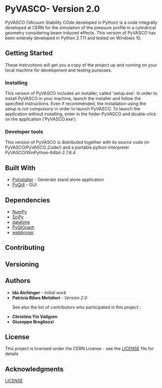 
<!-- HTML CODE-->
<h1 id="pyvasco--version-2.0">PyVASCO- Version 2.0</h1>
<p>PyVASCO (VAcuum Stability COde developed in Python) is a code integrally developed at CERN for the simulation of the pressure profile in a cylindrical geometry considering beam induced effects. This version of PyVASCO has been enterely developed in Python 2.7.11 and tested on Windows 10.</p>

<h2 id="getting-started">Getting Started</h2>
<p>These instructions will get you a copy of the project up and running on your local machine for development and testing purposes.</p>
<h3 id="installing">Installing</h3>
<p>This version of PyVASCO includes an installer, called 'setup.exe'. In order to install PyVASCO in your machine, launch the installer and follow the specified instructions. Even if recommended, the installation using the setup is not compulsory in order to launch PyVASCO. To launch the application without installing, enter in the folder PyVASCO and double-click on the application ('PyVASCO.exe').</p>
<h3 id="developer-tools">Developer tools</h3>
<p>This version of PyVASCO is distributed together with its source code (in PyVASCO/PyVASCO_Code/) and a portable python interpreter PyVASCO/WinPython-64bit-2.7.6.4</p>
<h2 id="built-with">Built With</h2>
<ul>
<li><a href="https://www.pyinstaller.org/">PyInstaller</a> - Generate stand alone application</li>
<li><a href="https://pypi.org/project/PyQt4/"> PyQt4</a> - GUI</li>
</ul>
<h2 id="dependencies">Dependencies</h2>
<ul> 
<li><a href="http://www.numpy.org/">NumPy</a> </li> 
<li><a href="https://www.scipy.org/">SciPy</a></li>
<li><a href="https://docs.python.org/2/library/datetime.html">datetime</a></li>
<li><a href="http://pyqtgraph.org/">PyQtGraph</a></li>
<li><a href="https://docs.python.org/2/library/webbrowser.html">webbroser</a></li> 

</ul>

<h2 id="contributing">Contributing</h2>
<p></p>

<h2 id="versioning">Versioning</h2>
<p></p>

<h2 id="authors">Authors</h2>
<ul>
<li><strong>Ida Aichinger</strong> - <em>Initial work</em> </li>
<li><strong> Patricia Ribes Metidieri </strong> - <em> Version 2.0 </em></li>

<p>See also the list of contributors who participated in this project : </p>
<li> <strong> Christina Yin Vallgren </strong> </li> 
<li> <strong> Giuseppe Bregliozzi </strong></li> 
</ul>

<h2 id="license">License</h2>
<p>This project is licensed under the CERN License - see the <a href="LICENSE.html">LICENSE</a> file for details</p>
<h2 id="acknowledgments">Acknowledgments</h2>
<a href = "LICENSE.html">LICENSE</a> 

